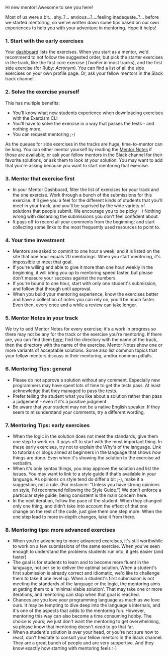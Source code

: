 Hi new mentor! Awesome to see you here!

Most of us were a bit... shy..?... anxious...?....feeling inadequate..?... before we started mentoring, so we've written down some tips based on our own experiences to help you with your adventure in mentoring. Hope it helps!

### 1. Start with the early exercises
Your [dashboard](https://exercism.io/mentor/dashboard) lists the exercises. When you start as a mentor, we'd recommend to not follow the suggested order, but pick the starter exercises in the track, like the first core exercise (_TwoFer_ in most tracks), and the first side exercise (for Ruby: _Acronym_). You can find a list of all the side exercises on your own profile page. Or, ask your fellow mentors in the Slack track channel.

### 2. Solve the exercise yourself
This has multiple benefits:
- You'll know what new students experience when downloading exercises with the Exercism CLI
- You'll have to solve the exercise in a way that passes the tests - and nothing more.
- You can request mentoring ;-)

As the queues for side exercises in the tracks are huge, time-to-mentor can be long. You can either mentor yourself by reading the [Mentor Notes](https://github.com/exercism/mentors) if those are available, or ask your fellow mentors in the Slack channel for their favorite solutions, or ask them to look at your solution. You may want to add that you're asking because you want to start mentoring that exercise.

### 3. Mentor that exercise first
- In your Mentor Dashboard, filter the list of exercises for your track and the one exercise. Work through a bunch of the submissions for this exercise. It'll give you a feel for the different kinds of students that you'll meet in your track, and you'll be suprised by the wide variety of solutions that people submit. We encourage you to be picky :-) Nothing wrong with discarding the submissions you don't feel confident about.
- It pays off to record all your comments from the beginning; and start collecting some links to the most frequently used resources to point to.

### 4. Your time investment
- Mentors are asked to commit to one hour a week, and it is listed on the site that one hour equals 20 mentorings. When you start mentoring, it's impossible to meet that goal.
- If you're willing and able to give it more than one hour weekly in the beginning, it will bring you up to mentoring speed faster, but please don't measure your success against the numbers.
- If you're bound to one hour, start with only one student's submission, and follow that through until approval.
- When you build your mentoring experience, know the exercises better and have a collection of notes you can rely on, you'll be much faster. Even then, every once and a while a review can take longer.

### 5. Mentor Notes in your track
We try to add Mentor Notes for every exercise; it's a work in progress so there may not be any for the track or the exercise you're mentoring. If there are, you can find them [here](https://github.com/exercism/mentors); find the directory with the name of the track, then the directory with the name of the exercise.
Mentor Notes show one or more variants of acceptable solutions. Some also list common topics that your fellow mentors discuss in their mentoring, and/or common pitfalls.

### 6. Mentoring Tips: general
- Please do not approve a solution without any comment. Especially new programmers may have spent lots of time to get the tests pass. At least acknowledge that they managed to pass the tests.
- Prefer telling the student what you like about a solution rather than pass a judgement - even if it's a positive judgment.
- Be aware that your student may not be a native English speaker. If they seem to misunderstand your comments, try a different wording.

### 7. Mentoring Tips: early exercises
- When the logic in the solution does not meet the standards, give them one step to work on. It pays off to start with the most important thing. In these early exercises, try not to explain the Why's of the language. Link to tutorials or blogs aimed at beginners in the language that shows _how_ things are done. Even when it's showing the solution to the exercise ad verbatim.
- When it's only syntax things, you may approve the solution and list the issues. You may want to link to a style guide if that's available in your language. As opinions on style tend do differ a bit ;-), make it a suggestion, not a rule.
(For instance: "Unless you have strong opinions on style, I'd recommend following the Style Guide.")
We don't enforce a particular style guide; being consistent is the main concern here.
- In the next iteration, follow the pace of the student. When they changed only one thing, and didn't take into account the effect of that one change on the rest of the code, just give them one step more. When the one step lead to more in-depth changes, take it from there.

### 8. Mentoring tips: more advanced exercises
- When you're advancing to more advanced exercises, it's still worthwhile to work on a few submissions of the same exercise. When you've seen enough to understand the problems students run into, it gets easier (and faster)
- The goal is for students to learn and to become more fluent in the language, not per se to deliver the optimal solution. When a student's first submission is already correct and idiomatic, we'd like to challenge them to take it one level up. When a student's first submission is not meeting the standards of the language or the logic, the mentoring aims at getting them to a 'minimal viable solution'. That may take one or more iterations, and mentoring can stop when that goal is reached.
- Chances are you love your programming language as much as we love ours. It may be tempting to dive deep into the language's internals, and it's one of the aspects that adds to the mentoring fun. However, mentoring this way can also become a time consuming hobby. The choice is yours; we just don't want the mentoring to get overwhelming, so please know that mentoring doesn't _need_ to go that far.
- When a student's solution is over your head, or you're not sure how to react, don't hesitate to consult your fellow mentors in the Slack channel. They are a great bunch of people and are very supportive. And they know exactly how starting with mentoring feels :-)
